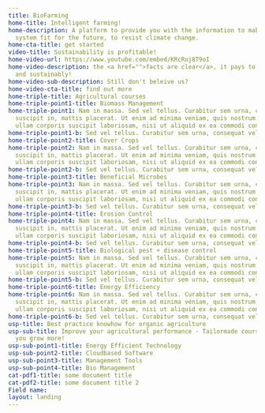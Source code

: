 ```yaml
---
title: BioFarming
home-title: Intelligent farming!
home-description: A platform to provide you with the information to make your farming
  system fit for the future, to resist climate change.
home-cta-title: get started
video-title: Sustainability is profitable!
home-video-url: https://www.youtube.com/embed/KRcRuj8T9oI
home-video-description: the <a href="">facts are clear</a>, it pays to grow biologically
  and sustainably!
home-video-sub-description: Still don't beleive us?
home-video-cta-title: find out more
home-triple-title: Agricultural courses
home-triple-point1-title: Biomass Management
home-triple-point1: Nam in massa. Sed vel tellus. Curabitur sem urna, consequat vel,
  suscipit in, mattis placerat. Ut enim ad minima veniam, quis nostrum exercitationem
  ullam corporis suscipit laboriosam, nisi ut aliquid ex ea commodi consequatur?
home-triple-point1-b: Sed vel tellus. Curabitur sem urna, consequat vel!
home-triple-point2-title: Cover Crops
home-triple-point2: Nam in massa. Sed vel tellus. Curabitur sem urna, consequat vel,
  suscipit in, mattis placerat. Ut enim ad minima veniam, quis nostrum exercitationem
  ullam corporis suscipit laboriosam, nisi ut aliquid ex ea commodi consequatur?
home-triple-point2-b: Sed vel tellus. Curabitur sem urna, consequat vel!
home-triple-point3-title: Beneficial Microbes
home-triple-point3: Nam in massa. Sed vel tellus. Curabitur sem urna, consequat vel,
  suscipit in, mattis placerat. Ut enim ad minima veniam, quis nostrum exercitationem
  ullam corporis suscipit laboriosam, nisi ut aliquid ex ea commodi consequatur?
home-triple-point3-b: Sed vel tellus. Curabitur sem urna, consequat vel!
home-triple-point4-title: Erosion Control
home-triple-point4: Nam in massa. Sed vel tellus. Curabitur sem urna, consequat vel,
  suscipit in, mattis placerat. Ut enim ad minima veniam, quis nostrum exercitationem
  ullam corporis suscipit laboriosam, nisi ut aliquid ex ea commodi consequatur?
home-triple-point4-b: Sed vel tellus. Curabitur sem urna, consequat vel!
home-triple-point5-title: Biological pest + disease control
home-triple-point5: Nam in massa. Sed vel tellus. Curabitur sem urna, consequat vel,
  suscipit in, mattis placerat. Ut enim ad minima veniam, quis nostrum exercitationem
  ullam corporis suscipit laboriosam, nisi ut aliquid ex ea commodi consequatur?
home-triple-point5-b: Sed vel tellus. Curabitur sem urna, consequat vel!
home-triple-point6-title: Energy Efficiency
home-triple-point6: Nam in massa. Sed vel tellus. Curabitur sem urna, consequat vel,
  suscipit in, mattis placerat. Ut enim ad minima veniam, quis nostrum exercitationem
  ullam corporis suscipit laboriosam, nisi ut aliquid ex ea commodi consequatur?
home-triple-point6-b: Sed vel tellus. Curabitur sem urna, consequat vel!
usp-title: Best practice knowhow for organic agriculture
usp-sub-title: Improve your agricultural performance - Tailormade courses to help
  you grow more!
usp-sub-point1-title: Energy Efficient Technology
usp-sub-point2-title: Cloudbased Software
usp-sub-point3-title: Management Tools
usp-sub-point4-title: Bio Management
cat-pdf1-title: some document title
cat-pdf2-title: some document title 2
Field name: 
layout: landing
---
```


